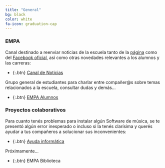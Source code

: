 ```yaml
---
title: "General"
bg: black
color: white
fa-icon: graduation-cap
---
```



<!---
No poner los links de t.joinchat directamente,
usar https://www.protectyourlinks.com/ para obtener
un link corto protegido por captcha
--->

### EMPA

Canal destinado a reenviar noticias de la escuela tanto de la [página](http://www.empa.edu.ar/) como del [Facebook oficial](https://www.facebook.com/groups/1420915878161119/), así como otras novedades relevantes a los alumnos y las carreras:
* {:.btn} <i class="fas fa-newspaper"></i>[Canal de Noticias](https://www.proyl.com/4iolQY3L5)

Grupo general de estudiantes para charlar entre compañer@s sobre temas relacionados a la escuela, consultar dudas y demás... 
* {:.btn} <i class="fas fa-users"></i>[EMPA Alumnos](https://www.proyl.com/4NDwV3p6w)



### Proyectos colaborativos

Para cuanto tenés problemas para instalar algún Software de música, se te presentó algún error inesperado o incluso si la tenés clarísima y querés ayudar a tus compañeros a solucionar sus inconvenientes:
*  {:.btn} <i class="fas fa-laptop"></i>[Ayuda informática](https://www.proyl.com/6b9wkW5BW) 

Próximamente...
*  {:.btn} <i class="fas fa-globe-americas"></i>EMPA Biblioteca  



